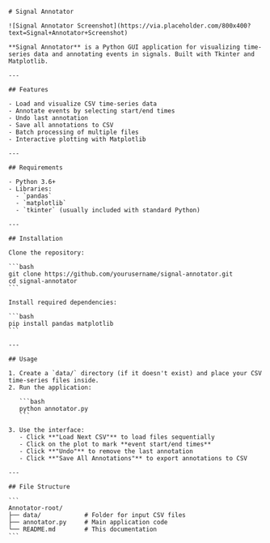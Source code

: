     # Signal Annotator

    ![Signal Annotator Screenshot](https://via.placeholder.com/800x400?text=Signal+Annotator+Screenshot)

    **Signal Annotator** is a Python GUI application for visualizing time-series data and annotating events in signals. Built with Tkinter and Matplotlib.

    ---

    ## Features

    - Load and visualize CSV time-series data  
    - Annotate events by selecting start/end times  
    - Undo last annotation  
    - Save all annotations to CSV  
    - Batch processing of multiple files  
    - Interactive plotting with Matplotlib

    ---

    ## Requirements

    - Python 3.6+
    - Libraries:
      - `pandas`
      - `matplotlib`
      - `tkinter` (usually included with standard Python)

    ---

    ## Installation

    Clone the repository:

    ```bash
    git clone https://github.com/yourusername/signal-annotator.git
    cd signal-annotator
    ```

    Install required dependencies:

    ```bash
    pip install pandas matplotlib
    ```

    ---

    ## Usage

    1. Create a `data/` directory (if it doesn't exist) and place your CSV time-series files inside.
    2. Run the application:

       ```bash
       python annotator.py
       ```

    3. Use the interface:
       - Click **"Load Next CSV"** to load files sequentially
       - Click on the plot to mark **event start/end times**
       - Click **"Undo"** to remove the last annotation
       - Click **"Save All Annotations"** to export annotations to CSV

    ---

    ## File Structure

    ```
    Annotator-root/
    ├── data/            # Folder for input CSV files
    ├── annotator.py     # Main application code
    └── README.md        # This documentation
    ```
